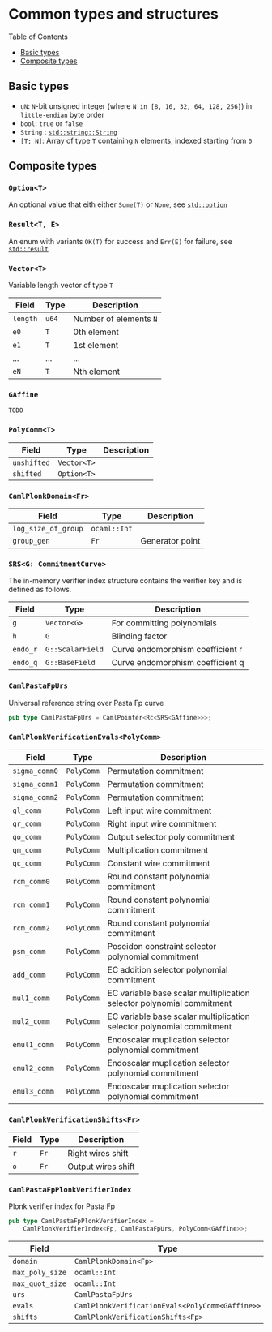 # Common types and structures

Table of Contents
* [Basic types](#basic-types)
* [Composite types](#composite-types)

## Basic types

* `uN`: `N`-bit unsigned integer (where `N in [8, 16, 32, 64, 128, 256]`) in `little-endian` byte order
* `bool`: `true` or `false`
* `String` : [`std::string::String`](https://doc.rust-lang.org/std/string/struct.String.html)
* `[T; N]`: Array of type `T` containing `N` elements, indexed starting from `0`

## Composite types

### `Option<T>`

An optional value that eith either `Some(T)` or `None`, see [`std::option`](https://doc.rust-lang.org/std/option/)

### `Result<T, E>`

An enum with variants `OK(T)` for success and `Err(E)` for failure, see [`std::result`](https://doc.rust-lang.org/std/result/)

### `Vector<T>`

Variable length vector of type `T`

| Field     | Type  | Description |
| - | - | - |
| `length`  | `u64` | Number of elements `N` |
| `e0`      | `T`   | 0th element |
| `e1`      | `T`   | 1st element |
| ...       | ...   | ... |
| `eN`      | `T`   | Nth element|

### `GAffine`

`TODO`

### `PolyComm<T>`

| Field       | Type        | Description |
| - | - | - |
| `unshifted` | `Vector<T>` | |
| `shifted`   | `Option<T>` | |

### `CamlPlonkDomain<Fr>`

| Field       | Type        | Description |
| - | - | - |
| `log_size_of_group` | `ocaml::Int` | |
| `group_gen`         | `Fr`         | Generator point |

### `SRS<G: CommitmentCurve>`

The in-memory verifier index structure contains the verifier key and is defined as follows.

| Field    | Type             | Description |
| - | -    | - |
| `g`      | `Vector<G>`      | For committing polynomials |
| `h`      | `G`              | Blinding factor |
| `endo_r` | `G::ScalarField` | Curve endomorphism coefficient r |
| `endo_q` | `G::BaseField`   | Curve endomorphism coefficient q |


### `CamlPastaFpUrs`

Universal reference string over Pasta Fp curve

```rust
pub type CamlPastaFpUrs = CamlPointer<Rc<SRS<GAffine>>>;
```

### `CamlPlonkVerificationEvals<PolyComm>`

| Field | Type  | Description |
| - | - | - |
| `sigma_comm0` | `PolyComm` | Permutation commitment |
| `sigma_comm1` | `PolyComm` | Permutation commitment |
| `sigma_comm2` | `PolyComm` | Permutation commitment |
| `ql_comm`     | `PolyComm` | Left input wire commitment |
| `qr_comm`     | `PolyComm` | Right input wire commitment |
| `qo_comm`     | `PolyComm` | Output selector poly commitment |
| `qm_comm`     | `PolyComm` | Multiplication commitment |
| `qc_comm`     | `PolyComm` | Constant wire commitment |
| `rcm_comm0`   | `PolyComm` | Round constant polynomial commitment |
| `rcm_comm1`   | `PolyComm` | Round constant polynomial commitment |
| `rcm_comm2`   | `PolyComm` | Round constant polynomial commitment |
| `psm_comm`    | `PolyComm` | Poseidon constraint selector polynomial commitment |
| `add_comm`    | `PolyComm` | EC addition selector polynomial commitment |
| `mul1_comm`   | `PolyComm` | EC variable base scalar multiplication selector polynomial commitment |
| `mul2_comm`   | `PolyComm` | EC variable base scalar multiplication selector polynomial commitment |
| `emul1_comm`  | `PolyComm` | Endoscalar muplication selector polynomial commitment |
| `emul2_comm`  | `PolyComm` | Endoscalar muplication selector polynomial commitment |
| `emul3_comm`  | `PolyComm` | Endoscalar muplication selector polynomial commitment |

### `CamlPlonkVerificationShifts<Fr>`

| Field | Type | Description |
| - | - | - |
| `r`   | `Fr` | Right wires shift |
| `o`   | `Fr` | Output wires shift |

### `CamlPastaFpPlonkVerifierIndex`

Plonk verifier index for Pasta Fp

```rust
pub type CamlPastaFpPlonkVerifierIndex =
    CamlPlonkVerifierIndex<Fp, CamlPastaFpUrs, PolyComm<GAffine>>;
```

| Field           | Type                  | Description |
| - | - | - |
| `domain`        | `CamlPlonkDomain<Fp>` | |
| `max_poly_size` | `ocaml::Int` | |
| `max_quot_size` | `ocaml::Int` | |
| `urs`           | `CamlPastaFpUrs` | |
| `evals`         | `CamlPlonkVerificationEvals<PolyComm<GAffine>>` | |
| `shifts`        | `CamlPlonkVerificationShifts<Fp>` | |
